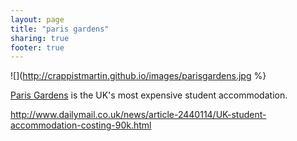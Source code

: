 ```yaml
---
layout: page
title: "paris gardens"
sharing: true
footer: true
---
```


![](http://crappistmartin.github.io/images/parisgardens.jpg %}

[Paris Gardens](http://parisgardens.com) is the UK's most expensive student accommodation.

http://www.dailymail.co.uk/news/article-2440114/UK-student-accommodation-costing-90k.html
